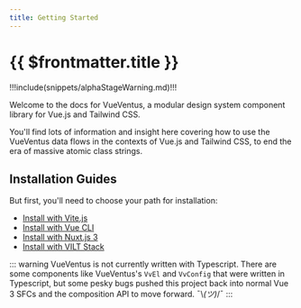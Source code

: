 ```yaml
---
title: Getting Started
---
```


<script setup>
    import DocsAnimatedLogoSection from '../../src/views/compos/DocsAnimatedLogoSection.vue'
    import DocsPackageVersion from '../../src/views/compos/DocsPackageVersion.vue'
</script>




<DocsAnimatedLogoSection/>


# {{ $frontmatter.title }}

!!!include(snippets/alphaStageWarning.md)!!!

Welcome to the docs for VueVentus, a modular design system component library for Vue.js and Tailwind CSS.

You'll find lots of information and insight here covering how to use the VueVentus data flows in the contexts of Vue.js and Tailwind CSS, to end the era of massive atomic class strings.





## Installation Guides

But first, you'll need to choose your path for installation:

* [Install with Vite.js](/guides/install-vite)
* [Install with Vue CLI](/guides/install-vue-cli)
* [Install with Nuxt.js 3](/guides/install-nuxt)
* [Install with VILT Stack](/guides/install-vilt-stack)

::: warning 
VueVentus is not currently written with Typescript. There are some components like VueVentus's `VvEl` and `VvConfig` that were written in Typescript, but some pesky bugs pushed this project back into normal Vue 3 SFCs and the composition API to move forward. ¯\\_(ツ)_/¯
:::






<DocsPackageVersion/>
